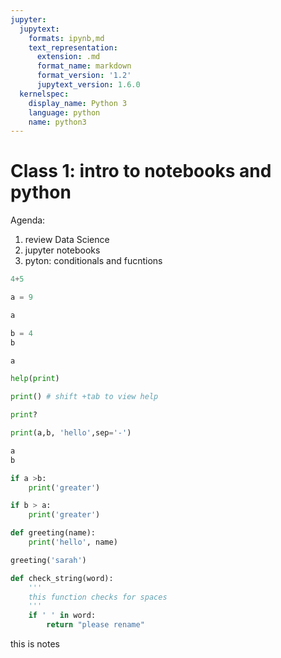 ```yaml
---
jupyter:
  jupytext:
    formats: ipynb,md
    text_representation:
      extension: .md
      format_name: markdown
      format_version: '1.2'
      jupytext_version: 1.6.0
  kernelspec:
    display_name: Python 3
    language: python
    name: python3
---
```


# Class 1: intro to notebooks and python

Agenda:
1. review Data Science
1. jupyter notebooks
1. pyton: conditionals and fucntions

```python
4+5
```

```python
a = 9
```

```python
a
```

```python
b = 4
b
```

```python
a
```

```python
help(print)
```

```python
print() # shift +tab to view help
```

```python
print?
```

```python
print(a,b, 'hello',sep='-')
```

```python
a
b
```

```python
if a >b:
    print('greater')
```

```python
if b > a:
    print('greater')
```

```python
def greeting(name):
    print('hello', name)
```

```python
greeting('sarah')
```

```python
def check_string(word):
    '''
    this function checks for spaces
    '''
    if ' ' in word:
        return "please rename"
```

this is notes

```python

```

```python

```

```python

```

```python

```

```python

```

```python

```

```python

```
